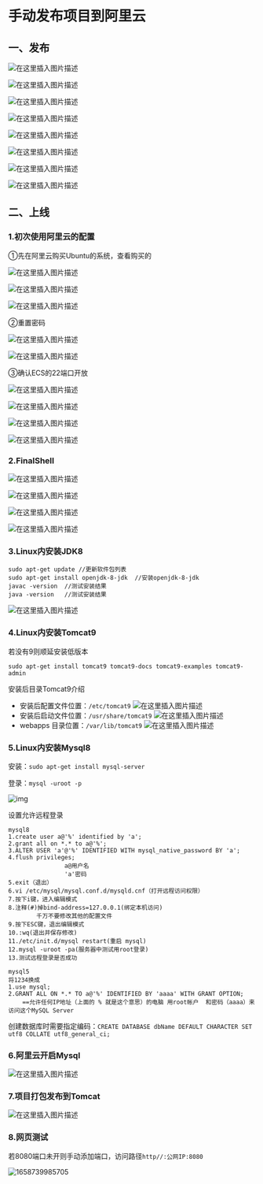 # 手动发布项目到阿里云

## 一、发布

![在这里插入图片描述](assets/d522b2d309184ac28b569052e3a2794b.png)

![在这里插入图片描述](assets/6582fc8655a04f3c8b2ff5a7db08bae4.png)

![在这里插入图片描述](assets/a6e84d094a9f40bab48bd4c52c8b150c.png)

![在这里插入图片描述](assets/068c51e86d4641788cedb10c2c00f8a6.png)

![在这里插入图片描述](assets/02fd30b6219c41439c8321d28ec19cb5.png)

![在这里插入图片描述](assets/ef9b017ddb8440f7a55b4f7975130113.png)

![在这里插入图片描述](assets/74805f29d5d2485fb7fad37cda623fcd.png)

![在这里插入图片描述](assets/9b58dbf6f6b2414bbd52812cbf3cc275.png)

## 二、上线

### 1.初次使用阿里云的配置

①先在阿里云购买Ubuntu的系统，查看购买的

![在这里插入图片描述](assets/b9da8548c45f42ee9b17bdd3d0ab21ea.png)

![在这里插入图片描述](assets/e89231f6aa44451c923413359381bc3f.png)

![在这里插入图片描述](assets/747ff284007a4851965b7dbd84c28e21.png)

②重置密码

![在这里插入图片描述](assets/0e65afb7832144b8998823c58eed64b5.png)

![在这里插入图片描述](assets/cd001fdf2313468e9aa8ae98bfabda88.png)

③确认ECS的22端口开放

![在这里插入图片描述](assets/2dcd1774e00c4ff8b43b0c3b581a8e40.png)

![在这里插入图片描述](assets/d5a69ebfff554ae78d3c8d8d8a617461.png)

![在这里插入图片描述](assets/cb3aaedffe7f406db04ca608a7f3cc39.png)

![在这里插入图片描述](assets/98747f9c59754124b3801e1edd8af176.png)

### 2.FinalShell

![在这里插入图片描述](assets/b25802a377b7426a9d01c3398b0671d7.png)

![在这里插入图片描述](assets/5acb4b1848174903bfbb5cd36b293fdd.png)

![在这里插入图片描述](assets/09f2176d9a0c4b61aa0dd064fd13e4ec.png)

![在这里插入图片描述](assets/65d888d2f65d457a95cc777e3eb2ca37.png)

### 3.Linux内安装JDK8

```
sudo apt-get update	//更新软件包列表
sudo apt-get install openjdk-8-jdk	//安装openjdk-8-jdk
javac -version	//测试安装结果
java -version	//测试安装结果
```

![在这里插入图片描述](assets/227e677c2f934a798d354aff8bb2576b.png)

### 4.Linux内安装Tomcat9

若没有9则顺延安装低版本

```Linux
sudo apt-get install tomcat9 tomcat9-docs tomcat9-examples tomcat9-admin
```

安装后目录Tomcat9介绍

- 安装后配置文件位置：`/etc/tomcat9`
  ![在这里插入图片描述](assets/3163d456552647a48d7cbf4193605260.png)
- 安装后启动文件位置：`/usr/share/tomcat9`
  ![在这里插入图片描述](assets/61a45bf595734bc4bf3e45a1ad827eed.png)
- webapps 目录位置：`/var/lib/tomcat9`
  ![在这里插入图片描述](assets/8cdcb28b2ca9419fbe2761763c94b9cb.png)

### 5.Linux内安装Mysql8

安装：`sudo apt-get install mysql-server`

登录：`mysql -uroot -p`

![img](assets/71d2c11f5179421a9e20669b02a2138a.png)

设置允许远程登录

```
mysql8
1.create user a@'%' identified by 'a';
2.grant all on *.* to a@'%';
3.ALTER USER 'a'@'%' IDENTIFIED WITH mysql_native_password BY 'a';
4.flush privileges;
				a@用户名
				'a'密码
5.exit（退出）
6.vi /etc/mysql/mysql.conf.d/mysqld.cnf（打开远程访问权限）
7.按下i键，进入编辑模式
8.注释(#)掉bind-address=127.0.0.1(绑定本机访问)
		千万不要修改其他的配置文件
9.按下ESC键，退出编辑模式
10.:wq(退出并保存修改)
11./etc/init.d/mysql restart(重启 mysql)
12.mysql -uroot -pa(服务器中测试用root登录)
13.测试远程登录是否成功

mysql5
将1234换成
1.use mysql; 
2.GRANT ALL ON *.* TO a@'%' IDENTIFIED BY 'aaaa' WITH GRANT OPTION; 
	==允许任何IP地址（上面的 % 就是这个意思）的电脑 用root帐户  和密码（aaaa）来访问这个MySQL Server
```

创建数据库时需要指定编码：`CREATE DATABASE dbName DEFAULT CHARACTER SET utf8 COLLATE utf8_general_ci;`

### 6.阿里云开启Mysql

![在这里插入图片描述](assets/d4e507d1e1c6466f9aeae8b1cc533679.png)

### 7.项目打包发布到Tomcat

![在这里插入图片描述](assets/9353958ff56f44709e808d1c7d13fd2f.png)

### 8.网页测试

若8080端口未开则手动添加端口，访问路径`http//:公网IP:8080`

![1658739985705](assets/1658739985705.png)











